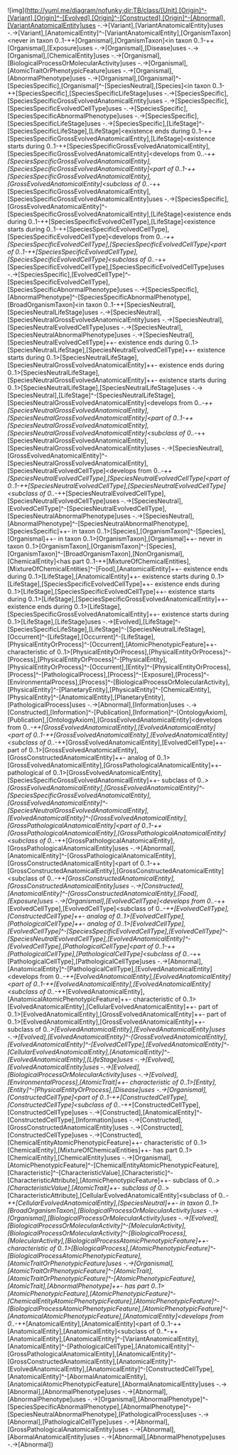 ![img](http://yuml.me/diagram/nofunky;dir:TB/class/[Unit],[Origin]^-[Variant],[Origin]^-[Evolved],[Origin]^-[Constructed],[Origin]^-[Abnormal],[VariantAnatomicalEntity]uses -.->[Variant],[VariantAnatomicalEntity]uses -.->[Variant],[AnatomicalEntity]^-[VariantAnatomicalEntity],[OrganismTaxon]<never in taxon 0..1-++[Organismal],[OrganismTaxon]<in taxon 0..1-++[Organismal],[Exposure]uses -.->[Organismal],[Disease]uses -.->[Organismal],[ChemicalEntity]uses -.->[Organismal],[BiologicalProcessOrMolecularActivity]uses -.->[Organismal],[AtomicTraitOrPhenotypicFeature]uses -.->[Organismal],[AbnormalPhenotype]uses -.->[Organismal],[Organismal]^-[SpeciesSpecific],[Organismal]^-[SpeciesNeutral],[Species]<in taxon 0..1-++[SpeciesSpecific],[SpeciesSpecificLifeStage]uses -.->[SpeciesSpecific],[SpeciesSpecificGrossEvolvedAnatomicalEntity]uses -.->[SpeciesSpecific],[SpeciesSpecificEvolvedCellType]uses -.->[SpeciesSpecific],[SpeciesSpecificAbnormalPhenotype]uses -.->[SpeciesSpecific],[SpeciesSpecificLifeStage]uses -.->[SpeciesSpecific],[LifeStage]^-[SpeciesSpecificLifeStage],[LifeStage]<existence ends during 0..1-++[SpeciesSpecificGrossEvolvedAnatomicalEntity],[LifeStage]<existence starts during 0..1-++[SpeciesSpecificGrossEvolvedAnatomicalEntity],[SpeciesSpecificGrossEvolvedAnatomicalEntity]<develops from 0..*-++[SpeciesSpecificGrossEvolvedAnatomicalEntity],[SpeciesSpecificGrossEvolvedAnatomicalEntity]<part of 0..1-++[SpeciesSpecificGrossEvolvedAnatomicalEntity],[GrossEvolvedAnatomicalEntity]<subclass of 0..*-++[SpeciesSpecificGrossEvolvedAnatomicalEntity],[SpeciesSpecificGrossEvolvedAnatomicalEntity]uses -.->[SpeciesSpecific],[GrossEvolvedAnatomicalEntity]^-[SpeciesSpecificGrossEvolvedAnatomicalEntity],[LifeStage]<existence ends during 0..1-++[SpeciesSpecificEvolvedCellType],[LifeStage]<existence starts during 0..1-++[SpeciesSpecificEvolvedCellType],[SpeciesSpecificEvolvedCellType]<develops from 0..*-++[SpeciesSpecificEvolvedCellType],[SpeciesSpecificEvolvedCellType]<part of 0..1-++[SpeciesSpecificEvolvedCellType],[SpeciesSpecificEvolvedCellType]<subclass of 0..*-++[SpeciesSpecificEvolvedCellType],[SpeciesSpecificEvolvedCellType]uses -.->[SpeciesSpecific],[EvolvedCellType]^-[SpeciesSpecificEvolvedCellType],[SpeciesSpecificAbnormalPhenotype]uses -.->[SpeciesSpecific],[AbnormalPhenotype]^-[SpeciesSpecificAbnormalPhenotype],[BroadOrganismTaxon]<in taxon 0..1-++[SpeciesNeutral],[SpeciesNeutralLifeStage]uses -.->[SpeciesNeutral],[SpeciesNeutralGrossEvolvedAnatomicalEntity]uses -.->[SpeciesNeutral],[SpeciesNeutralEvolvedCellType]uses -.->[SpeciesNeutral],[SpeciesNeutralAbnormalPhenotype]uses -.->[SpeciesNeutral],[SpeciesNeutralEvolvedCellType]++- existence ends during 0..1>[SpeciesNeutralLifeStage],[SpeciesNeutralEvolvedCellType]++- existence starts during 0..1>[SpeciesNeutralLifeStage],[SpeciesNeutralGrossEvolvedAnatomicalEntity]++- existence ends during 0..1>[SpeciesNeutralLifeStage],[SpeciesNeutralGrossEvolvedAnatomicalEntity]++- existence starts during 0..1>[SpeciesNeutralLifeStage],[SpeciesNeutralLifeStage]uses -.->[SpeciesNeutral],[LifeStage]^-[SpeciesNeutralLifeStage],[SpeciesNeutralGrossEvolvedAnatomicalEntity]<develops from 0..*-++[SpeciesNeutralGrossEvolvedAnatomicalEntity],[SpeciesNeutralGrossEvolvedAnatomicalEntity]<part of 0..1-++[SpeciesNeutralGrossEvolvedAnatomicalEntity],[SpeciesNeutralGrossEvolvedAnatomicalEntity]<subclass of 0..*-++[SpeciesNeutralGrossEvolvedAnatomicalEntity],[SpeciesNeutralGrossEvolvedAnatomicalEntity]uses -.->[SpeciesNeutral],[GrossEvolvedAnatomicalEntity]^-[SpeciesNeutralGrossEvolvedAnatomicalEntity],[SpeciesNeutralEvolvedCellType]<develops from 0..*-++[SpeciesNeutralEvolvedCellType],[SpeciesNeutralEvolvedCellType]<part of 0..1-++[SpeciesNeutralEvolvedCellType],[SpeciesNeutralEvolvedCellType]<subclass of 0..*-++[SpeciesNeutralEvolvedCellType],[SpeciesNeutralEvolvedCellType]uses -.->[SpeciesNeutral],[EvolvedCellType]^-[SpeciesNeutralEvolvedCellType],[SpeciesNeutralAbnormalPhenotype]uses -.->[SpeciesNeutral],[AbnormalPhenotype]^-[SpeciesNeutralAbnormalPhenotype],[SpeciesSpecific]++- in taxon 0..1>[Species],[OrganismTaxon]^-[Species],[Organismal]++- in taxon 0..1>[OrganismTaxon],[Organismal]++- never in taxon 0..1>[OrganismTaxon],[OrganismTaxon]^-[Species],[OrganismTaxon]^-[BroadOrganismTaxon],[NonOrganismal],[ChemicalEntity]<has part 0..1-++[MixtureOfChemicalEntities],[MixtureOfChemicalEntities]^-[Food],[AnatomicalEntity]++- existence ends during 0..1>[LifeStage],[AnatomicalEntity]++- existence starts during 0..1>[LifeStage],[SpeciesSpecificEvolvedCellType]++- existence ends during 0..1>[LifeStage],[SpeciesSpecificEvolvedCellType]++- existence starts during 0..1>[LifeStage],[SpeciesSpecificGrossEvolvedAnatomicalEntity]++- existence ends during 0..1>[LifeStage],[SpeciesSpecificGrossEvolvedAnatomicalEntity]++- existence starts during 0..1>[LifeStage],[LifeStage]uses -.->[Evolved],[LifeStage]^-[SpeciesSpecificLifeStage],[LifeStage]^-[SpeciesNeutralLifeStage],[Occurrent]^-[LifeStage],[Occurrent]^-[LifeStage],[PhysicalEntityOrProcess]^-[Occurrent],[AtomicPhenotypicFeature]++- characteristic of 0..1>[PhysicalEntityOrProcess],[PhysicalEntityOrProcess]^-[Process],[PhysicalEntityOrProcess]^-[PhysicalEntity],[PhysicalEntityOrProcess]^-[Occurrent],[Entity]^-[PhysicalEntityOrProcess],[Process]^-[PathologicalProcess],[Process]^-[Exposure],[Process]^-[EnvironmentalProcess],[Process]^-[BiologicalProcessOrMolecularActivity],[PhysicalEntity]^-[PlanetaryEntity],[PhysicalEntity]^-[ChemicalEntity],[PhysicalEntity]^-[AnatomicalEntity],[PlanetaryEntity],[PathologicalProcess]uses -.->[Abnormal],[Information]uses -.->[Constructed],[Information]^-[Publication],[Information]^-[OntologyAxiom],[Publication],[OntologyAxiom],[GrossEvolvedAnatomicalEntity]<develops from 0..*-++[GrossEvolvedAnatomicalEntity],[EvolvedAnatomicalEntity]<part of 0..1-++[GrossEvolvedAnatomicalEntity],[EvolvedAnatomicalEntity]<subclass of 0..*-++[GrossEvolvedAnatomicalEntity],[EvolvedCellType]++- part of 0..1>[GrossEvolvedAnatomicalEntity],[GrossConstructedAnatomicalEntity]++- analog of 0..1>[GrossEvolvedAnatomicalEntity],[GrossPathologicalAnatomicalEntity]++- pathological of 0..1>[GrossEvolvedAnatomicalEntity],[SpeciesSpecificGrossEvolvedAnatomicalEntity]++- subclass of 0..*>[GrossEvolvedAnatomicalEntity],[GrossEvolvedAnatomicalEntity]^-[SpeciesSpecificGrossEvolvedAnatomicalEntity],[GrossEvolvedAnatomicalEntity]^-[SpeciesNeutralGrossEvolvedAnatomicalEntity],[EvolvedAnatomicalEntity]^-[GrossEvolvedAnatomicalEntity],[GrossPathologicalAnatomicalEntity]<part of 0..1-++[GrossPathologicalAnatomicalEntity],[GrossPathologicalAnatomicalEntity]<subclass of 0..*-++[GrossPathologicalAnatomicalEntity],[GrossPathologicalAnatomicalEntity]uses -.->[Abnormal],[AnatomicalEntity]^-[GrossPathologicalAnatomicalEntity],[GrossConstructedAnatomicalEntity]<part of 0..1-++[GrossConstructedAnatomicalEntity],[GrossConstructedAnatomicalEntity]<subclass of 0..*-++[GrossConstructedAnatomicalEntity],[GrossConstructedAnatomicalEntity]uses -.->[Constructed],[AnatomicalEntity]^-[GrossConstructedAnatomicalEntity],[Food],[Exposure]uses -.->[Organismal],[EvolvedCellType]<develops from 0..*-++[EvolvedCellType],[EvolvedCellType]<subclass of 0..*-++[EvolvedCellType],[ConstructedCellType]++- analog of 0..1>[EvolvedCellType],[PathologicalCellType]++- analog of 0..1>[EvolvedCellType],[EvolvedCellType]^-[SpeciesSpecificEvolvedCellType],[EvolvedCellType]^-[SpeciesNeutralEvolvedCellType],[EvolvedAnatomicalEntity]^-[EvolvedCellType],[PathologicalCellType]<part of 0..1-++[PathologicalCellType],[PathologicalCellType]<subclass of 0..*-++[PathologicalCellType],[PathologicalCellType]uses -.->[Abnormal],[AnatomicalEntity]^-[PathologicalCellType],[EvolvedAnatomicalEntity]<develops from 0..*-++[EvolvedAnatomicalEntity],[EvolvedAnatomicalEntity]<part of 0..1-++[EvolvedAnatomicalEntity],[EvolvedAnatomicalEntity]<subclass of 0..*-++[EvolvedAnatomicalEntity],[AnatomicalAtomicPhenotypicFeature]++- characteristic of 0..1>[EvolvedAnatomicalEntity],[CellularEvolvedAnatomicalEntity]++- part of 0..1>[EvolvedAnatomicalEntity],[GrossEvolvedAnatomicalEntity]++- part of 0..1>[EvolvedAnatomicalEntity],[GrossEvolvedAnatomicalEntity]++- subclass of 0..*>[EvolvedAnatomicalEntity],[EvolvedAnatomicalEntity]uses -.->[Evolved],[EvolvedAnatomicalEntity]^-[GrossEvolvedAnatomicalEntity],[EvolvedAnatomicalEntity]^-[EvolvedCellType],[EvolvedAnatomicalEntity]^-[CellularEvolvedAnatomicalEntity],[AnatomicalEntity]^-[EvolvedAnatomicalEntity],[LifeStage]uses -.->[Evolved],[EvolvedAnatomicalEntity]uses -.->[Evolved],[BiologicalProcessOrMolecularActivity]uses -.->[Evolved],[EnvironmentalProcess],[AtomicTrait]++- characteristic of 0..1>[Entity],[Entity]^-[PhysicalEntityOrProcess],[Disease]uses -.->[Organismal],[ConstructedCellType]<part of 0..1-++[ConstructedCellType],[ConstructedCellType]<subclass of 0..*-++[ConstructedCellType],[ConstructedCellType]uses -.->[Constructed],[AnatomicalEntity]^-[ConstructedCellType],[Information]uses -.->[Constructed],[GrossConstructedAnatomicalEntity]uses -.->[Constructed],[ConstructedCellType]uses -.->[Constructed],[ChemicalEntityAtomicPhenotypicFeature]++- characteristic of 0..1>[ChemicalEntity],[MixtureOfChemicalEntities]++- has part 0..1>[ChemicalEntity],[ChemicalEntity]uses -.->[Organismal],[AtomicPhenotypicFeature]^-[ChemicalEntityAtomicPhenotypicFeature],[Characteristic]^-[CharacteristicValue],[Characteristic]^-[CharacteristicAttribute],[AtomicPhenotypicFeature]++- subclass of 0..*>[CharacteristicValue],[AtomicTrait]++- subclass of 0..*>[CharacteristicAttribute],[CellularEvolvedAnatomicalEntity]<subclass of 0..*-++[CellularEvolvedAnatomicalEntity],[SpeciesNeutral]++- in taxon 0..1>[BroadOrganismTaxon],[BiologicalProcessOrMolecularActivity]uses -.->[Organismal],[BiologicalProcessOrMolecularActivity]uses -.->[Evolved],[BiologicalProcessOrMolecularActivity]^-[MolecularActivity],[BiologicalProcessOrMolecularActivity]^-[BiologicalProcess],[MolecularActivity],[BiologicalProcessAtomicPhenotypicFeature]++- characteristic of 0..1>[BiologicalProcess],[AtomicPhenotypicFeature]^-[BiologicalProcessAtomicPhenotypicFeature],[AtomicTraitOrPhenotypicFeature]uses -.->[Organismal],[AtomicTraitOrPhenotypicFeature]^-[AtomicTrait],[AtomicTraitOrPhenotypicFeature]^-[AtomicPhenotypicFeature],[AtomicTrait],[AbnormalPhenotype]++- has part 0..1>[AtomicPhenotypicFeature],[AtomicPhenotypicFeature]^-[ChemicalEntityAtomicPhenotypicFeature],[AtomicPhenotypicFeature]^-[BiologicalProcessAtomicPhenotypicFeature],[AtomicPhenotypicFeature]^-[AnatomicalAtomicPhenotypicFeature],[AnatomicalEntity]<develops from 0..*-++[AnatomicalEntity],[AnatomicalEntity]<part of 0..1-++[AnatomicalEntity],[AnatomicalEntity]<subclass of 0..*-++[AnatomicalEntity],[AnatomicalEntity]^-[VariantAnatomicalEntity],[AnatomicalEntity]^-[PathologicalCellType],[AnatomicalEntity]^-[GrossPathologicalAnatomicalEntity],[AnatomicalEntity]^-[GrossConstructedAnatomicalEntity],[AnatomicalEntity]^-[EvolvedAnatomicalEntity],[AnatomicalEntity]^-[ConstructedCellType],[AnatomicalEntity]^-[AbormalAnatomicalEntity],[AnatomicalAtomicPhenotypicFeature],[AbormalAnatomicalEntity]uses -.->[Abnormal],[AbnormalPhenotype]uses -.->[Abnormal],[AbnormalPhenotype]uses -.->[Organismal],[AbnormalPhenotype]^-[SpeciesSpecificAbnormalPhenotype],[AbnormalPhenotype]^-[SpeciesNeutralAbnormalPhenotype],[PathologicalProcess]uses -.->[Abnormal],[PathologicalCellType]uses -.->[Abnormal],[GrossPathologicalAnatomicalEntity]uses -.->[Abnormal],[AbormalAnatomicalEntity]uses -.->[Abnormal],[AbnormalPhenotype]uses -.->[Abnormal])
